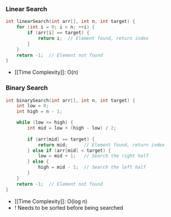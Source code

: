 ### Linear Search
```C
int linearSearch(int arr[], int n, int target) {
    for (int i = 0; i < n; ++i) {
        if (arr[i] == target) {
            return i;  // Element found, return index
        }
    }
    return -1;  // Element not found
}
```
- [[Time Complexity]]: O(n)

### Binary Search
```C
int binarySearch(int arr[], int n, int target) {
    int low = 0;
    int high = n - 1;

    while (low <= high) {
        int mid = low + (high - low) / 2;
        
        if (arr[mid] == target) {
            return mid;      // Element found, return index
        } else if (arr[mid] < target) {
            low = mid + 1;   // Search the right half
        } else {
            high = mid - 1;  // Search the left half
        }
    }
    return -1;  // Element not found
}
```
- [[Time Complexity]]: O(log n)
- ! Needs to be sorted before being searched